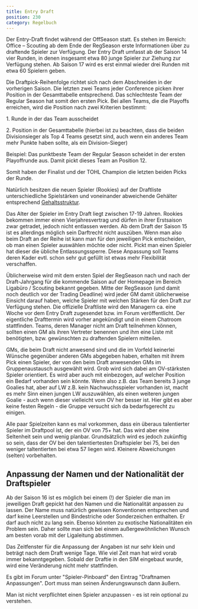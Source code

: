 ```yaml
---
title: Entry Draft
position: 230
category: Regelbuch
---
```


Der Entry-Draft findet während der OffSeason statt. Es stehen im Bereich: Office – Scouting ab dem Ende der RegSeason erste Informationen über zu draftende Spieler zur Verfügung.
Der Entry Draft umfasst ab der Saison 14 vier Runden, in denen insgesamt etwa 80 junge Spieler zur Ziehung zur Verfügung stehen. Ab Saison 17 wird es erst einmal wieder drei Runden mit etwa 60 Spielern geben.

Die Draftpick-Reihenfolge richtet sich nach dem Abschneiden in der vorherigen Saison. Die letzten zwei Teams jeder Conference picken ihrer Position in der Gesamttabelle entsprechend.  Das schlechteste Team der Regular Season hat somit den ersten Pick. 
Bei allen Teams, die die Playoffs erreichen, wird die Position nach zwei Kriterien bestimmt: 

1.⁠ ⁠Runde in der das Team ausscheidet

2.⁠ ⁠Position in der Gesamttabelle (hierbei ist zu beachten, dass die beiden Divisionsieger als Top 4 Teams gesetzt sind, auch wenn ein anderes Team mehr Punkte haben sollte, als ein Division-Sieger)

Beispiel: Das punktbeste Team der Regular Season scheidet in der ersten Playoffrunde aus. Damit pickt dieses Team an Position 12.

Somit haben der Finalist und der TOHL Champion die letzten beiden Picks der Runde.

Natürlich besitzen die neuen Spieler (Rookies) auf der Draftliste unterschiedliche Spielstärken und voneinander abweichende Gehälter entsprechend [Gehaltsstruktur](/salary).

Das Alter der Spieler im Entry Draft liegt zwischen 17-19 Jahren.
Rookies bekommen immer einen Vierjahresvertrag und dürfen in ihrer Erstsaison zwar getradet, jedoch nicht entlassen werden.
Ab dem Draft der Saison 15 ist es allerdings möglich sein Darftrecht nicht auszüben. Wenn man also beim Draft an der Reihe ist kann man für den jeweiligen Pick entscheiden, ob man einen Spieler auswählen möchte oder nicht. Pickt man einen Spieler hat dieser die übliche Entlassungssperre. Diese Anpassung soll Teams deren Kader evtl. schon sehr gut gefüllt ist etwas mehr Flexibilität verschaffen.

Üblicherweise wird mit dem ersten Spiel der RegSeason nach und nach der Draft-Jahrgang für die kommende Saison auf der Homepage im Bereich Ligabüro / Scouting bekannt gegeben. Mitte der RegSeason (und damit noch deutlich vor der Trading Deadline) wird jeder GM damit üblicherweise Einsicht darauf haben, welche Spieler mit welchen Stärken für den Draft zur Verfügung stehen.
Die offizielle Draftliste wird den Managern ca. eine Woche vor dem Entry Draft zugesendet bzw. im Forum veröffentlicht. Der eigentliche Drafttermin wird vorher angekündigt und in einem Chatroom stattfinden. Teams, deren Manager nicht am Draft teilnehmen können, sollten einen GM als ihren Vertreter benennen und ihm eine Liste mit benötigten, bzw. gewünschten zu draftenden Spielern mitteilen.

GMs, die beim Draft nicht anwesend sind und die im Vorfeld keinerlei Wünsche gegenüber anderen GMs abgegeben haben, erhalten mit ihrem Pick einen Spieler, der von den beim Draft anwesenden GMs im Gruppenaustausch ausgewählt wird. Grob wird sich dabei am OV-stärksten Spieler orientiert. Es wird aber auch mit einbezogen, auf welcher Position ein Bedarf vorhanden sein könnte. Wenn also z.B. das Team bereits 3 junge Goalies hat, aber auf LW z.B. kein Nachwuchsspieler vorhanden ist, macht es mehr Sinn einen jungen LW auszuwählen, als einen weiteren jungen Goalie - auch wenn dieser vielleicht vom OV her besser ist. Hier gibt es aber keine festen Regeln - die Gruppe versucht sich da bedarfsgerecht zu einigen.

Alle paar Spielzeiten kann es mal vorkommen, dass ein überaus talentierter Spieler im Draftpool ist, der ein OV von 75+ hat. Das wird aber eine Seltenheit sein und wenig planbar. Grundsätzlich wird es jedoch zukünftig so sein, dass der OV bei den talentiertesten Draftspieler bei 75, bei den weniger taltentierten bei etwa 57 liegen wird. Kleinere Abweichungen (selten) vorbehalten.


## Anpassung der Namen und der Nationalität der Draftspieler

Ab der Saison 16 ist es möglich bei einem (!) der Spieler die man im jeweiligen Draft gepickt hat den Namen und die Nationalität anpassen zu lassen. Der Name muss natürlich gewissen Konventionen entsprechen und darf keine Leerstellen und Bindestriche oder Sonderzeichen enthalten. Er darf auch nicht zu lang sein. Ebenso könnten zu exotische Nationalitäten ein Problem sein. Daher sollte man sich bei einem außergewöhnlichen Wunsch am besten vorab mit der Ligaleitung abstimmen.

Das Zeitfenster für die Anpassung der Angaben ist nur sehr klein und beträgt nach dem Draft wenige Tage. Wie viel Zeit man hat wird vorab immer bekanntgegeben. Sobald der Draftie in den SIM eingebaut wurde, wird eine Veränderung nicht mehr stattfinden.

Es gibt im Forum unter "Spieler-Pinboard" den Eintrag "Draftnamen Anpassungen". Dort muss man seinen Änderungswunsch dann äußern.

Man ist nicht verpflichtet einen Spieler anzupassen - es ist rein optional zu verstehen.
